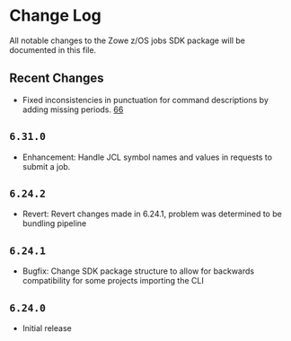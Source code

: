 # Change Log

All notable changes to the Zowe z/OS jobs SDK package will be documented in this file.

## Recent Changes

- Fixed inconsistencies in punctuation for command descriptions by adding missing periods. [66](https://github.com/zowe/zowe-cli/issues/66)

## `6.31.0`

- Enhancement: Handle JCL symbol names and values in requests to submit a job.

## `6.24.2`

- Revert: Revert changes made in 6.24.1, problem was determined to be bundling pipeline

## `6.24.1`

- Bugfix: Change SDK package structure to allow for backwards compatibility for some projects importing the CLI

## `6.24.0`

- Initial release
